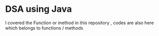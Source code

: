 # DSA using Java
I covered the Function or method in this repository , codes are also here which belongs to functions / methods
